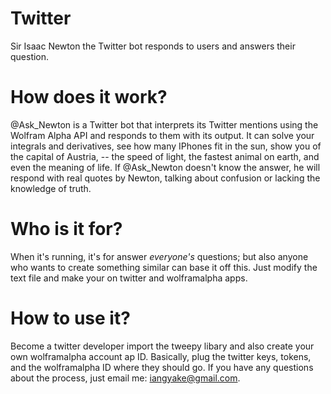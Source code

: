 # Twitter
Sir Isaac Newton the Twitter bot responds to users and answers their question.

# How does it work?
@Ask_Newton is a Twitter bot that interprets its Twitter mentions using the Wolfram Alpha API and responds to them with its output. It can solve your integrals and derivatives, see how many IPhones fit in the sun, show you of the capital of Austria, -- the speed of light, the fastest animal on earth, and even the meaning of life. If @Ask_Newton doesn't know the answer, he will respond with real quotes by Newton, talking about confusion or lacking the knowledge of truth.

# Who is it for?
When it's running, it's for answer *everyone's* questions; but also anyone who wants to create something similar can base it off this. Just modify the text file and make your on twitter and wolframalpha apps.

# How to use it?
Become a twitter developer import the tweepy libary and also create your own wolframalpha account ap ID. Basically, plug the twitter keys, tokens, and the wolframalpha ID where they should go. If you have any questions about the process, just email me: iangyake@gmail.com.

